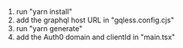 1. run "yarn install"
2. add the graphql host URL in "gqless.config.cjs"
3. run "yarn generate"
4. add the Auth0 domain and clientId in "main.tsx"

